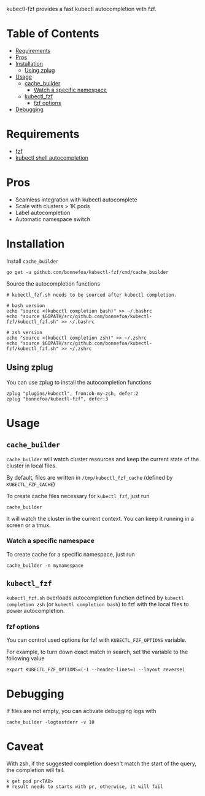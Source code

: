 kubectl-fzf provides a fast kubectl autocompletion with fzf.

Table of Contents
=================

   * [Requirements](#requirements)
   * [Pros](#pros)
   * [Installation](#installation)
      * [Using zplug](#using-zplug)
   * [Usage](#usage)
      * [cache_builder](#cache_builder)
         * [Watch a specific namespace](#watch-a-specific-namespace)
      * [kubectl_fzf](#kubectl_fzf)
         * [fzf options](#fzf-options)
   * [Debugging](#debugging)

# Requirements

- [fzf](https://github.com/junegunn/fzf)
- [kubectl shell autocompletion](https://kubernetes.io/docs/tasks/tools/install-kubectl/#enabling-shell-autocompletion)

# Pros

- Seamless integration with kubectl autocomplete
- Scale with clusters > 1K pods
- Label autocompletion
- Automatic namespace switch

# Installation

Install `cache_builder`

```shell
go get -u github.com/bonnefoa/kubectl-fzf/cmd/cache_builder
```

Source the autocompletion functions
```shell
# kubectl_fzf.sh needs to be sourced after kubectl completion.

# bash version
echo "source <(kubectl completion bash)" >> ~/.bashrc
echo "source $GOPATH/src/github.com/bonnefoa/kubectl-fzf/kubectl_fzf.sh" >> ~/.bashrc

# zsh version
echo "source <(kubectl completion zsh)" >> ~/.zshrc
echo "source $GOPATH/src/github.com/bonnefoa/kubectl-fzf/kubectl_fzf.sh" >> ~/.zshrc
```

## Using zplug

You can use zplug to install the autocompletion functions
```shell
zplug "plugins/kubectl", from:oh-my-zsh, defer:2
zplug "bonnefoa/kubectl-fzf", defer:3
```

# Usage

## `cache_builder`

`cache_builder` will watch cluster resources and keep the current state of the cluster in local files.

By default, files are written in `/tmp/kubectl_fzf_cache` (defined by `KUBECTL_FZF_CACHE`)

To create cache files necessary for `kubectl_fzf`, just run

```shell
cache_builder
```

It will watch the cluster in the current context. You can keep it running in a screen or a tmux.

### Watch a specific namespace

To create cache for a specific namespace, just run

```shell
cache_builder -n mynamespace
```

## `kubectl_fzf`

`kubectl_fzf.sh` overloads autocompletion function defined by `kubectl completion zsh` (or `kubectl completion bash`) to fzf with the local files to power autocompletion.

### fzf options

You can control used options for fzf with `KUBECTL_FZF_OPTIONS` variable.

For example, to turn down exact match in search, set the variable to the following value

```shell
export KUBECTL_FZF_OPTIONS=(-1 --header-lines=1 --layout reverse)
```

# Debugging

If files are not empty, you can activate debugging logs with

```shell
cache_builder -logtostderr -v 10
```

# Caveat

With zsh, if the suggested completion doesn't match the start of the query, the completion will fail.
```shell
k get pod pr<TAB>
# result needs to starts with pr, otherwise, it will fail
```

